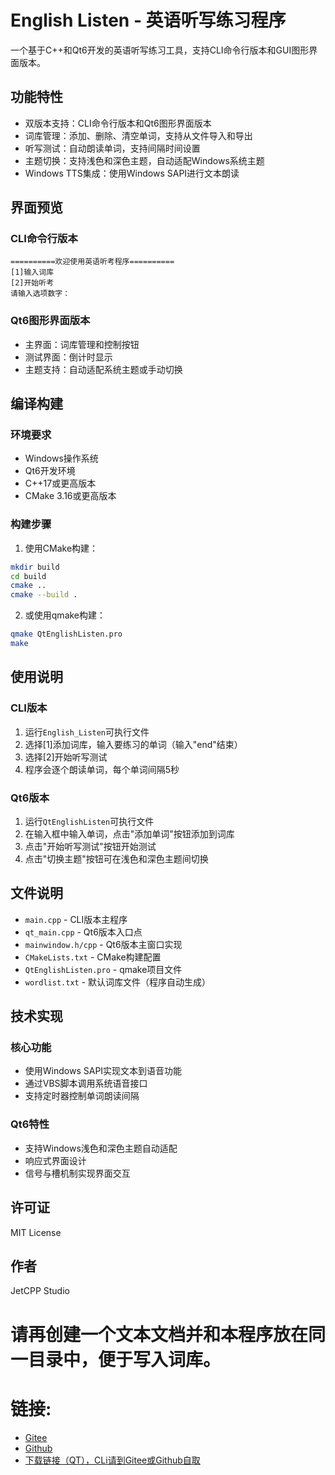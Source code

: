 # English Listen - 英语听写练习程序

一个基于C++和Qt6开发的英语听写练习工具，支持CLI命令行版本和GUI图形界面版本。

## 功能特性

- 双版本支持：CLI命令行版本和Qt6图形界面版本
- 词库管理：添加、删除、清空单词，支持从文件导入和导出
- 听写测试：自动朗读单词，支持间隔时间设置
- 主题切换：支持浅色和深色主题，自动适配Windows系统主题
- Windows TTS集成：使用Windows SAPI进行文本朗读

## 界面预览

### CLI命令行版本
```
==========欢迎使用英语听考程序==========
[1]输入词库
[2]开始听考
请输入选项数字：
```

### Qt6图形界面版本
- 主界面：词库管理和控制按钮
- 测试界面：倒计时显示
- 主题支持：自动适配系统主题或手动切换

## 编译构建

### 环境要求
- Windows操作系统
- Qt6开发环境
- C++17或更高版本
- CMake 3.16或更高版本

### 构建步骤

1. 使用CMake构建：
```bash
mkdir build
cd build
cmake ..
cmake --build .
```

2. 或使用qmake构建：
```bash
qmake QtEnglishListen.pro
make
```

## 使用说明

### CLI版本
1. 运行`English_Listen`可执行文件
2. 选择[1]添加词库，输入要练习的单词（输入"end"结束）
3. 选择[2]开始听写测试
4. 程序会逐个朗读单词，每个单词间隔5秒

### Qt6版本
1. 运行`QtEnglishListen`可执行文件
2. 在输入框中输入单词，点击"添加单词"按钮添加到词库
3. 点击"开始听写测试"按钮开始测试
4. 点击"切换主题"按钮可在浅色和深色主题间切换

## 文件说明

- `main.cpp` - CLI版本主程序
- `qt_main.cpp` - Qt6版本入口点
- `mainwindow.h/cpp` - Qt6版本主窗口实现
- `CMakeLists.txt` - CMake构建配置
- `QtEnglishListen.pro` - qmake项目文件
- `wordlist.txt` - 默认词库文件（程序自动生成）

## 技术实现

### 核心功能
- 使用Windows SAPI实现文本到语音功能
- 通过VBS脚本调用系统语音接口
- 支持定时器控制单词朗读间隔

### Qt6特性
- 支持Windows浅色和深色主题自动适配
- 响应式界面设计
- 信号与槽机制实现界面交互

## 许可证

MIT License

## 作者

JetCPP Studio


# 请再创建一个文本文档并和本程序放在同一目录中，便于写入词库。

# 链接:
 - [Gitee](https://gitee.com/jetcpp/english_-listen/)
 - [Github](https://github.com/dongzheyu/English_Listen)
 - [下载链接（QT），CLi请到Gitee或Github自取](https://gh-proxy.com/https://github.com/dongzheyu/English_Listen/releases/download/1.0.0/QtEnglishListen.exe)